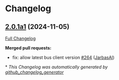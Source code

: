 # Changelog

## [2.0.1a1](https://github.com/OpenVoiceOS/OVOS-workshop/tree/2.0.1a1) (2024-11-05)

[Full Changelog](https://github.com/OpenVoiceOS/OVOS-workshop/compare/2.0.0...2.0.1a1)

**Merged pull requests:**

- fix: allow latest bus client version [\#264](https://github.com/OpenVoiceOS/OVOS-workshop/pull/264) ([JarbasAl](https://github.com/JarbasAl))



\* *This Changelog was automatically generated by [github_changelog_generator](https://github.com/github-changelog-generator/github-changelog-generator)*
